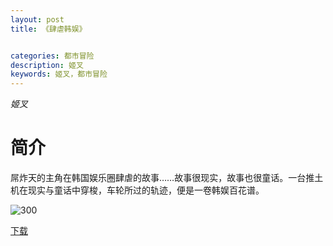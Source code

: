 ```yaml
---
layout: post
title: 《肆虐韩娱》


categories: 都市冒险
description: 姬叉
keywords: 姬叉，都市冒险
---
```


*姬叉*

# 简介

屌炸天的主角在韩国娱乐圈肆虐的故事……故事很现实，故事也很童话。一台推土机在现实与童话中穿梭，车轮所过的轨迹，便是一卷韩娱百花谱。

![300](https://tvax2.sinaimg.cn/large/008dGP0Fgy1gtqgb21mn0j304605kq2z.jpg)

[下载](http://storage.live.com/items/234A7819031ABA17!543:/《肆虐韩娱》（校对版全本）作者：姬叉.txt)
